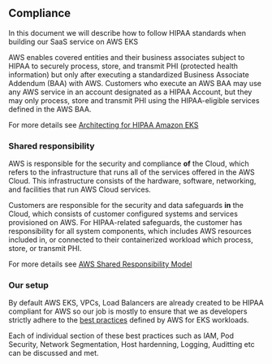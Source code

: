 ## Compliance

In this document we will describe how to follow HIPAA standards when building our SaaS service on AWS EKS

AWS enables covered entities and their business associates subject to HIPAA to securely process, store, and transmit PHI (protected health information) but only after executing a standardized Business Associate Addendum (BAA) with AWS. Customers who execute an AWS BAA may use any AWS service in an account designated as a HIPAA Account, but they may only process, store and transmit PHI using the HIPAA-eligible services defined in the AWS BAA.

For more details see [Architecting for HIPAA Amazon EKS](https://docs.aws.amazon.com/whitepapers/latest/architecting-hipaa-security-and-compliance-on-amazon-eks/architecting-hipaa-security-and-compliance-on-amazon-eks.html)

### Shared responsibility
AWS is responsible for the security and compliance **of** the Cloud, which refers to the infrastructure that runs all of the services offered in the AWS Cloud. This infrastructure consists of the hardware, software, networking, and facilities that run AWS Cloud services.

Customers are responsible for the security and data safeguards **in** the Cloud, which consists of customer configured systems and services provisioned on AWS. For HIPAA-related safeguards, the customer has responsibility for all system components, which includes AWS resources included in, or connected to their containerized workload which process, store, or transmit PHI.

For more details see [AWS Shared Responsibility Model](https://docs.aws.amazon.com/whitepapers/latest/architecting-hipaa-security-and-compliance-on-amazon-eks/aws-shared-responsibility-model.html)

### Our setup

By default AWS EKS, VPCs, Load Balancers are already created to be HIPAA compliant for AWS so our job is mostly to ensure that we as developers strictly adhere to the [best practices](https://docs.aws.amazon.com/whitepapers/latest/architecting-hipaa-security-and-compliance-on-amazon-eks/securing-an-amazon-eks-deployment.html) defined by AWS for EKS workloads.

Each of individual section of these best practices such as IAM, Pod Security, Network Segmentation, Host hardenning, Logging, Auditting etc can be discussed and met.